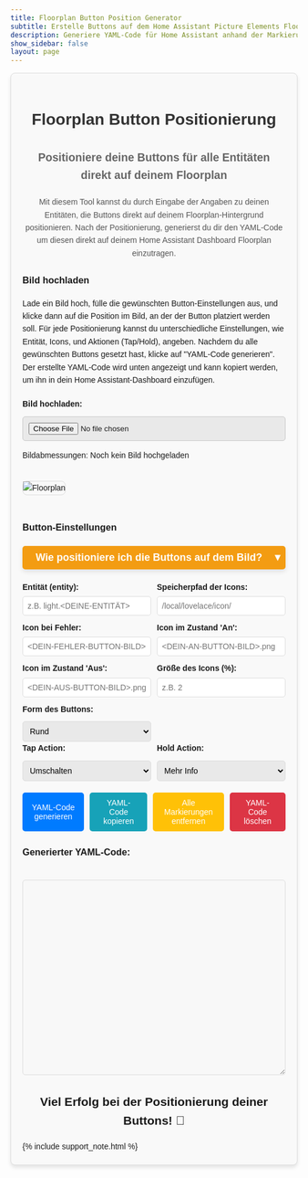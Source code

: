 ```yaml
---
title: Floorplan Button Position Generator
subtitle: Erstelle Buttons auf dem Home Assistant Picture Elements Floorplan
description: Generiere YAML-Code für Home Assistant anhand der Markierungen und Positionen.
show_sidebar: false
layout: page
---
```

<div class="floorplan-main-container">
    <h1 class="floorplan-main-title">Floorplan Button Positionierung</h1>
    <h2 class="floorplan-main-subtitle">Positioniere deine Buttons für alle Entitäten direkt auf deinem Floorplan</h2>
    <p class="floorplan-main-intro">
        Mit diesem Tool kannst du durch Eingabe der Angaben zu deinen Entitäten, die Buttons direkt auf deinem Floorplan-Hintergrund positionieren. Nach der Positionierung, generierst du dir den YAML-Code um diesen direkt auf deinem Home Assistant Dashboard Floorplan einzutragen.
    </p>   
    <h3>Bild hochladen</h3>
    <p>Lade ein Bild hoch, fülle die gewünschten Button-Einstellungen aus, und klicke dann auf die Position im Bild, an der der Button platziert werden soll. Für jede Positionierung kannst du unterschiedliche Einstellungen, wie Entität, Icons, und Aktionen (Tap/Hold), angeben. Nachdem du alle gewünschten Buttons gesetzt hast, klicke auf "YAML-Code generieren". Der erstellte YAML-Code wird unten angezeigt und kann kopiert werden, um ihn in dein Home Assistant-Dashboard einzufügen.
    </p>
    <!-- Bild-Upload -->
    <div class="custom-form-group">
        <label for="image-upload" class="custom-label">Bild hochladen:</label>
        <input type="file" id="image-upload" class="custom-input" accept="image/*">
    <p id="image-dimensions">Bildabmessungen: Noch kein Bild hochgeladen</p>
    </div>
    <!-- Bildcontainer -->
    <div class="floorplan-container" id="container">
        <img src="floorplan.png" alt="Floorplan" id="floorplan">
        <div class="floorplan-coords" id="coords">left: 0%, top: 0%</div>
    </div>
    <!-- Formular für zusätzliche Angaben -->
    <h3>Button-Einstellungen</h3>
    <div class="dropdown">
        <button class="dropdown-toggle" onclick="toggleDropdown('tutorialDropdown', this)">
            Wie positioniere ich die Buttons auf dem Bild?<span>&#9660;</span>
        </button>
        <div id="tutorialDropdown" class="dropdown-content" style="display: none; padding: 10px; text-align: left; line-height: 1.5;">
            <p><strong>Schritt-für-Schritt-Anleitung:</strong></p>
            <ol>
                <li>Trage deine Entität ein.</li>
                <li>Trage den Speicherpfad deiner Icons (Home Assistant) ein.</li>
                <li>Trage den Namen des Icons ein, welches bei einem Fehler der Entität angezeigt werden soll.</li>
                <li>Trage den Namen des Icons ein, welches beim Zustand <em>"AN"</em> deiner Entität angezeigt werden soll.</li>
                <li>Trage den Namen des Icons ein, welches beim Zustand <em>"AUS"</em> deiner Entität angezeigt werden soll.</li>
                <li>Wähle eine Breite des Buttons auf dem Floorplan, z. B. <em>2</em>.</li>
                <li>Wähle die Form des Buttons.</li>
                <li>Wähle eine <em>Tap</em>- und eine <em>Hold Action</em>.</li>
            </ol>
            <p>Wenn alles eingetragen und ausgewählt ist, klicke auf das Bild, um die Position des Buttons zu setzen.</p>
            <p><strong>Für die nächste Entität:</strong></p>
            <ul>
                <li>Ändere die Eingaben in den Punkten 1–8, die für die neue Entität gelten.</li>
                <li>Klicke dann erneut auf das Bild, um die neue Entität zu positionieren.</li>
            </ul>
            <p>Fahre so mit all deinen Entitäten fort, bis alle Buttons positioniert sind.</p>
            <p><strong>Zum Schluss:</strong></p>
            <ul>
                <li>Klicke auf <em>YAML-Code generieren</em>, um den Code zu erhalten.</li>
            </ul>
            <p><strong>Hinweis:</strong> Falls dir Fehler unterlaufen, kannst du mit den unteren Buttons Markierungen entfernen oder den YAML-Code löschen.</p>
            <p><strong>Viel Erfolg! 🎉</strong></p>
        </div>
    </div>    
    <div class="floorplan-marker-form">
        <div class="floorplan-form-group">
            <label for="marker-entity">Entität (entity):</label>
            <input type="text" id="marker-entity" placeholder="z.B. light.<DEINE-ENTITÄT>">
        </div>    
        <div class="floorplan-form-group">
            <label for="marker-path">Speicherpfad der Icons:</label>
            <input type="text" id="marker-path" placeholder="/local/lovelace/icon/">
        </div>    
        <div class="floorplan-form-group">
            <label for="marker-default-icon">Icon bei Fehler:</label>
            <input type="text" id="marker-default-icon" placeholder="<DEIN-FEHLER-BUTTON-BILD>.png">
        </div>    
        <div class="floorplan-form-group">
            <label for="marker-on-icon">Icon im Zustand 'An':</label>
            <input type="text" id="marker-on-icon" placeholder="<DEIN-AN-BUTTON-BILD>.png">
        </div>    
        <div class="floorplan-form-group">
            <label for="marker-off-icon">Icon im Zustand 'Aus':</label>
            <input type="text" id="marker-off-icon" placeholder="<DEIN-AUS-BUTTON-BILD>.png">
        </div>    
        <div class="floorplan-form-group">
            <label for="marker-size">Größe des Icons (%):</label>
            <input type="text" id="marker-size" placeholder="z.B. 2">
        </div>    
        <!-- Auswahl für die Form des Markers -->
        <div class="floorplan-form-group">
            <label for="marker-shape">Form des Buttons:</label>
            <select id="marker-shape">
                <option value="50%">Rund</option>
                <option value="0%">Eckig</option>
                <option value="10%">Abgerundet</option>
            </select>
        </div>
    </div>
    <!-- Auswahl für die Tap- und Hold-Action mit jeweiligen Navigationspfaden -->
    <div class="floorplan-form-group-horizontal">
        <div class="floorplan-form-group">
            <label for="marker-tap-action">Tap Action:</label>
            <select id="marker-tap-action" onchange="toggleNavigationPathInput('tap')">
                <option value="toggle">Umschalten</option>
                <option value="none">Keine</option>
                <option value="more-info">Mehr Info</option>
                <option value="navigate">Navigieren</option>
                <option value="call-service">Taster</option>
                <option value="fire-dom-event">Pop-Up</option>
            </select>
            <input type="text" id="navigation-path-tap" placeholder="Pfad für Navigation (Tap)" style="display:none; margin-top: 5px;">
        </div>
        <div class="floorplan-form-group">
            <label for="marker-hold-action">Hold Action:</label>
            <select id="marker-hold-action" onchange="toggleNavigationPathInput('hold')">
                <option value="more-info" selected>Mehr Info</option>
                <option value="none">Keine</option>
                <option value="toggle">Umschalten</option>
                <option value="navigate">Navigieren</option>
                <option value="call-service">Taster</option>
                <option value="fire-dom-event">Pop-Up</option>
            </select>
            <input type="text" id="navigation-path-hold" placeholder="Pfad für Navigation (Hold)" style="display:none; margin-top: 5px;">
        </div>
    </div>
    <!-- Eingabefelder für den Navigationspfad, nur sichtbar, wenn "Navigieren" ausgewählt ist -->
    <div class="floorplan-form-group" id="navigation-path-group-tap" style="display: none;">
        <label for="navigation-path-tap">Navigationspfad (Tap):</label>
        <input type="text" id="navigation-path-tap" placeholder="Pfad für Navigation (Tap)">
    </div>
    <div class="floorplan-form-group" id="navigation-path-group-hold" style="display: none;">
        <label for="navigation-path-hold">Navigationspfad (Hold):</label>
        <input type="text" id="navigation-path-hold" placeholder="Pfad für Navigation (Hold)">
    </div>
    <div class="floorplan-button-container">
        <button class="floorplan-button floorplan-button-primary" onclick="generateYAML()">YAML-Code generieren</button>
        <button class="floorplan-button floorplan-button-info" onclick="copyYAML()">YAML-Code kopieren</button>
        <button class="floorplan-button floorplan-button-warning" onclick="removeMarkers()">Alle Markierungen entfernen</button>
        <button class="floorplan-button floorplan-button-danger" onclick="clearYAML()">YAML-Code löschen</button>
    </div>
    <h3>Generierter YAML-Code:</h3>
    <textarea id="yaml-output" rows="20" cols="80" readonly></textarea>
    <footer class="guide-footer">
    <h2>Viel Erfolg bei der Positionierung deiner Buttons! 🎉</h2>
    </footer>
    {% include support_note.html %}
</div>

<style>
    .floorplan-main-container {
        max-width: 100%;
        margin: auto;
        padding: 20px;
        background-color: #f9f9f9;
        font-family: Arial, sans-serif;
        line-height: 1.6;
        border: 1px solid #ddd;
        border-radius: 8px;
        box-shadow: 0 4px 6px rgba(0, 0, 0, 0.1);
    }
    .floorplan-main-title {
        text-align: center;
        color: #333;
        font-size: 2em;
        margin-bottom: 10px;
    }
    .floorplan-main-subtitle {
        text-align: center;
        color: #666;
        font-size: 1.4em;
        margin-bottom: 20px;
    }
    .floorplan-main-intro {
        text-align: center;
        color: #555;
        margin-bottom: 20px;
    }
    .custom-form-group {
        margin-top: 20px;
    }
    .custom-label {
        display: block;
        font-weight: bold;
        margin-bottom: 5px;
    }
    .custom-input, .custom-button, select {
        width: 100%;
        background-color: #e9e9e9;
        padding: 10px;
        margin-top: 5px;
        border-radius: 5px;
        border: 1px solid #c9c9c9;
    }
    .floorplan-container {
        position: relative;
        display: inline-block;
        margin-top: 20px;
        border: 1px solid #ddd;
        padding: 0;
        background-color: #f9f9f9;
        border-radius: 8px;
        margin-bottom: 20px;
    }
    img {
        display: block;
        cursor: crosshair;
    }
    .floorplan-coords {
        position: absolute;
        top: 10px;
        left: 10px;
        background: rgba(0, 0, 0, 0.7);
        color: #fff;
        padding: 5px 10px;
        border-radius: 5px;
        font-size: 14px;
        display: none;
    }
    .floorplan-container:hover .floorplan-coords {
        display: block;
    }
    .floorplan-marker {
        position: absolute;
        width: 10px;
        height: 10px;
        background: red;
        box-shadow: 0 0 4px rgba(0, 0, 0, 0.5);
        transform: translate(-50%, -50%);
        pointer-events: none;
    }
    .floorplan-marker-form {
        display: grid;
        grid-template-columns: repeat(2, 1fr);
        gap: 10px;
        margin-top: 20px;
    }
    .floorplan-form-group {
        display: flex;
        flex-direction: column;
    }
    .floorplan-form-group label {
        font-weight: bold;
        margin-bottom: 5px;
    }
    .floorplan-form-group input, .floorplan-form-group select {
        padding: 8px;
        border: 1px solid #ddd;
        border-radius: 5px;
        font-size: 14px;
    }
    .floorplan-button-container {
        display: flex;
        gap: 10px;
        margin-top: 20px;
    }
    .floorplan-button {
        padding: 10px 15px;
        font-size: 14px;
        border: none;
        border-radius: 5px;
        cursor: pointer;
    }
    .floorplan-button-primary {
        background-color: #007bff;
        color: #fff;
    }
    .floorplan-button-info {
        background-color: #17a2b8;
        color: #fff;
    }
    .floorplan-button-warning {
        background-color: #ffc107;
        color: #fff;
    }
    .floorplan-button-danger {
        background-color: #dc3545;
        color: #fff;
    }
    #yaml-output {
        width: 100%;
        margin-top: 20px;
        padding: 10px;
        font-size: 14px;
        border: 1px solid #ddd;
        border-radius: 5px;
        background-color: #f8f8f8;
    }
    .floorplan-form-group-horizontal {
        display: flex;
        gap: 10px;
    }
    
    .floorplan-form-group-horizontal .floorplan-form-group {
        flex: 1;
    }
    .dropdown {
        margin: 20px 0;
        text-align: center;
    }
    .dropdown-toggle {
        font-size: 18px;
        font-weight: bold;
        cursor: pointer;
        background-color: #f39c12;
        color: #ffffff;
        padding: 10px 5px;
        border: none;
        border-radius: 5px;
        text-align: center;
        width: 100%;
        box-shadow: 0 4px 8px rgba(0, 0, 0, 0.1);
        display: inline-block;
    }
    .dropdown-toggle.rotated {
        writing-mode: vertical-rl;
        text-orientation: mixed;
        transform: rotate(180deg); /* Text von unten nach oben */
        padding: 20px 30px;
        width: 100px;
    }
    .dropdown-toggle span {
        float: right;
    }
    .dropdown-content {
        padding: 20px;
        background-color: #ffffff;
        border: 1px solid #f39c12;
        border-radius: 5px;
        margin-top: 10px;
        box-shadow: 0 4px 8px rgba(0, 0, 0, 0.1);
    }
    .guide-footer {
    text-align: center;
    margin-top: 20px;
    }
</style>

<script>
// JavaScript zur Markierungserstellung, Bild-Upload und Anzeige der Bildabmessungen
const img = document.getElementById('floorplan');
const coordsDisplay = document.getElementById('coords');
const container = document.getElementById('container');
const imageUpload = document.getElementById('image-upload');
const imageDimensions = document.getElementById('image-dimensions');
const yamlOutput = document.getElementById('yaml-output');

// Speichert die Daten der Markierungen für die YAML-Generierung
let markers = [];

img.addEventListener('mousemove', (event) => {
  const rect = img.getBoundingClientRect();
  const xPercent = ((event.clientX - rect.left) / rect.width) * 100;
  const yPercent = ((event.clientY - rect.top) / rect.height) * 100;

  coordsDisplay.textContent = `left: ${xPercent.toFixed(2)}%, top: ${yPercent.toFixed(2)}%`;
});

img.addEventListener('click', (event) => {
  const rect = img.getBoundingClientRect();
  const xPercent = ((event.clientX - rect.left) / rect.width) * 100;
  const yPercent = ((event.clientY - rect.top) / rect.height) * 100;

  // Auswahl der Form des Markers
  const shape = document.getElementById('marker-shape').value;

  // Marker erstellen
  const marker = document.createElement('div');
  marker.classList.add('floorplan-marker');
  marker.style.left = `${xPercent}%`;
  marker.style.top = `${yPercent}%`;
  marker.style.borderRadius = shape; // Setzt die Form des Markers
  container.appendChild(marker);

  // Speichert die Markierung und aktuelle Eingaben
  markers.push({
    x: xPercent.toFixed(2),
    y: yPercent.toFixed(2),
    entity: document.getElementById('marker-entity').value || "",
    path: document.getElementById('marker-path').value || "/local/lovelace/icon/",
    defaultIcon: document.getElementById('marker-default-icon').value || "DEIN-FEHLER-BUTTON-BILD.png",
    onIcon: document.getElementById('marker-on-icon').value || "DEIN-AN-BUTTON-BILD.png",
    offIcon: document.getElementById('marker-off-icon').value || "DEIN-AUS-BUTTON-BILD.png",
    size: document.getElementById('marker-size').value || "2",
    shape: shape
  });
});

// Bild hochladen und anzeigen
imageUpload.addEventListener('change', (event) => {
  const file = event.target.files[0];
  if (file) {
    const reader = new FileReader();
    reader.onload = (e) => {
      img.src = e.target.result;
      img.onload = function() {
        container.style.width = `${img.width}px`;  
        container.style.height = `${img.height}px`; 
        removeMarkers();

        imageDimensions.textContent = `Bildabmessungen: Breite ${img.width}px, Höhe ${img.height}px`;
      };
    };
    reader.readAsDataURL(file);
  }
});

// Funktion zum Entfernen aller Markierungen im Bild
function removeMarkers() {
  document.querySelectorAll('.floorplan-marker').forEach(marker => marker.remove());
  markers = [];
}

// Funktion zum Leeren des YAML-Code-Feldes
function clearYAML() {
  yamlOutput.value = '';
}

function toggleNavigationPathInput(actionType) {
  const tapPathInput = document.getElementById('navigation-path-tap');
  const holdPathInput = document.getElementById('navigation-path-hold');

  if (actionType === 'tap') {
    const tapAction = document.getElementById('marker-tap-action').value;
    tapPathInput.style.display = tapAction === 'navigate' ? 'block' : 'none';
  } else if (actionType === 'hold') {
    const holdAction = document.getElementById('marker-hold-action').value;
    holdPathInput.style.display = holdAction === 'navigate' ? 'block' : 'none';
  }
}


// Generiert YAML-Code basierend auf den Markierungen
function generateYAML() {
  let yaml = "";
  markers.forEach(marker => {
    yaml += `  - type: custom:button-card\n`;
    yaml += `    entity: ${marker.entity || "light.default_entity"}\n`;
    yaml += `    show_name: false\n`;
    yaml += `    show_entity_picture: true\n`;
    yaml += `    entity_picture: ${marker.path}${marker.defaultIcon}\n`;
    yaml += `    show_icon: false\n`;
    yaml += `    aspect_ratio: 1/1\n`;
    yaml += `    size: 100%\n`;
    yaml += `    styles:\n`;
    yaml += `      card:\n`;
    yaml += `        - border: 2px solid var(--state-icon-color)\n`;
    yaml += `        - border-radius: ${marker.shape}\n`;
    yaml += `        - background-color: var(--primary-background-color)\n`;
    yaml += `    state:\n`;
    yaml += `      - value: "on"\n`;
    yaml += `        entity_picture: ${marker.path}${marker.onIcon}\n`;
    yaml += `        styles:\n`;
    yaml += `          card:\n`;
    yaml += `            - border: 2px solid var(--primary-color)\n`;
    yaml += `      - value: "off"\n`;
    yaml += `        entity_picture: ${marker.path}${marker.offIcon}\n`;
    yaml += `        styles:\n`;
    yaml += `          card:\n`;
    yaml += `            - border: 2px solid var(--primary-color)\n`;

    // Tap Action Configuration
    const tapAction = document.getElementById("marker-tap-action").value;
    const entity = marker.entity;
    if (tapAction === "toggle") {
        yaml += `    tap_action:\n      action: toggle\n`;
    } else if (tapAction === "none") {
        yaml += `    tap_action:\n      action: none\n`;
    } else if (tapAction === "more-info") {
        yaml += `    tap_action:\n      action: more-info\n`;
    } else if (tapAction === "navigate") {
        const navigationPath = document.getElementById("navigation-path-tap").value;
        yaml += `    tap_action:\n      action: navigate\n      navigation_path: ${navigationPath || "/"}\n`;
    } else if (tapAction === "call-service") {
        yaml += `    tap_action:\n      action: call-service\n      service: input_button.press\n      service_data:\n        entity_id: ${entity}\n`;
    } else if (tapAction === "fire-dom-event") {
        yaml += `    tap_action:\n      action: fire-dom-event\n      browser_mod:\n        service: browser_mod.more_info\n        data:\n          entity: ${entity}\n`;
    }

    // Hold Action Configuration with default "Mehr Info"
    const holdAction = document.getElementById("marker-hold-action").value;
    if (holdAction === "toggle") {
        yaml += `    hold_action:\n      action: toggle\n`;
    } else if (holdAction === "none") {
        yaml += `    hold_action:\n      action: none\n`;
    } else if (holdAction === "navigate") {
        const navigationPath = document.getElementById("navigation-path-hold").value;
        yaml += `    hold_action:\n      action: navigate\n      navigation_path: ${navigationPath || "/"}\n`;
    } else if (holdAction === "call-service") {
        yaml += `    hold_action:\n      action: call-service\n      service: input_button.press\n      service_data:\n        entity_id: ${entity}\n`;
    } else if (holdAction === "fire-dom-event") {
        yaml += `    hold_action:\n      action: fire-dom-event\n      browser_mod:\n        service: browser_mod.more_info\n        data:\n          entity: ${entity}\n`;
    } else {
        // Standard "Mehr Info" für hold_action
        yaml += `    hold_action:\n      action: more-info\n`;
    }

    yaml += `    style:\n      left: ${marker.x}%\n      top: ${marker.y}%\n      width: ${marker.size}%\n\n`;
  });
  yamlOutput.value = yaml;
}


// Funktion zum Kopieren des YAML-Codes
function copyYAML() {
  yamlOutput.select();
  document.execCommand('copy');
  alert('YAML-Code wurde in die Zwischenablage kopiert!');
}
function toggleDropdown(dropdownId, toggleButton) {
    var dropdownContent = document.getElementById(dropdownId);
    if (dropdownContent.style.display === "none" || dropdownContent.style.display === "") {
        dropdownContent.style.display = "block";
        toggleButton.classList.add("rotated"); // Klasse hinzufügen
    } else {
        dropdownContent.style.display = "none";
        toggleButton.classList.remove("rotated"); // Klasse entfernen
    }
}
</script>
